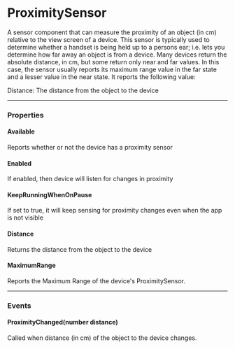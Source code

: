 # ProximitySensor

A sensor component that can measure the proximity of an object (in cm) relative to the view screen of a device. This sensor is typically used to determine whether a handset is being held up to a persons ear; i.e. lets you determine how far away an object is from a device. Many devices return the absolute distance, in cm, but some return only near and far values. In this case, the sensor usually reports its maximum range value in the far state and a lesser value in the near state. It reports the following value:

Distance: The distance from the object to the device

---

### Properties

#### Available

Reports whether or not the device has a proximity sensor

#### Enabled

If enabled, then device will listen for changes in proximity

#### KeepRunningWhenOnPause

If set to true, it will keep sensing for proximity changes even when the app is not visible

#### Distance

Returns the distance from the object to the device

#### MaximumRange

Reports the Maximum Range of the device's ProximitySensor.

---

### Events

#### ProximityChanged(number distance)

Called when distance (in cm) of the object to the device changes.

